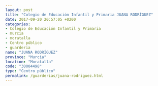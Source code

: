 ```yaml
---
layout: post
title: "Colegio de Educación Infantil y Primaria JUANA RODRÍGUEZ"
date: 2017-09-20 20:57:05 +0200
categories:
- Colegio de Educación Infantil y Primaria
- murcia
- moratalla
- Centro público
- guarderia
name: "JUANA RODRÍGUEZ"
province: "Murcia"
location: "Moratalla"
code: "30004498"
type: "Centro público"
permalink: /guarderias/juana-rodriguez.html
---
```


